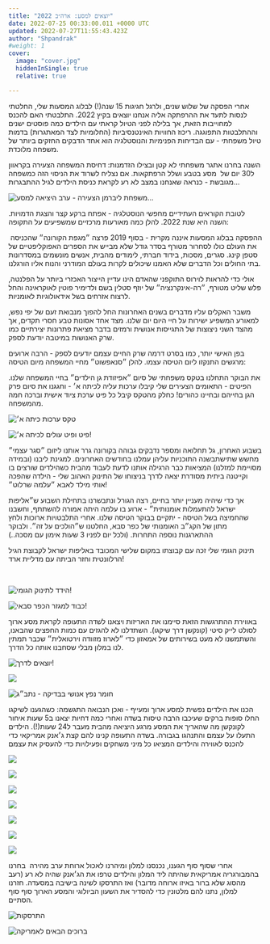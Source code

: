 ```yaml
---
title: "יוצאים למסע: ארה״ב 2022"
date: 2022-07-25 00:33:00.011 +0000 UTC
updated: 2022-07-27T11:55:43.423Z
author: "Shpandrak"
#weight: 1
cover:
  image: "cover.jpg"
  hiddenInSingle: true
  relative: true

---
```


אחרי הפסקה של שלוש שנים, ולרגל חגיגות 15 שנה(!) לבלוג המסעות שלי, החלטתי לנסות לתעד את ההרפתקה אליה אנחנו יוצאים בקיץ 2022. התלבטתי האם להכנס למחוייבות הזאת, אך בלילה לפני הטיול קראתי עם הילדים כמה פוסטים ישנים וההתלבטות התפוגגה. ריכוז החוויות האינטנסיביות (החלומיות לצד המאתגרות) בדמות טיול משפחתי - עם הבדיחות הפנימיות והנוסטלגיה הוא אחד הדבקים החזקים ביותר של משפחה מלוכדת.  

השנה בחרנו אתגר משפחתי לא קטן ובצילו הזדמנות: דחיסת המשפחה הצעירה בקראוון ל30 יום של  מסע בטבע ושלל הרפתקאות. אם נצליח לשרוד את הניסוי הזה כמשפחה מגובשת - כנראה שאנחנו במצב לא רע לקראת כניסת הילדים לגיל ההתבגרות...

![](IMG_5930-HEIC.jpg "משפחת ליברמן הצעירה - ערב היציאה למסע...")

לטובת הקוראים העתידיים מחפשי הנוסטלגיה - אפתח ברקע קצר והצגת הדמויות. השנה היא שנת 2022. להלן כמה מאורעות מרכזיים שמשפיעים על התקופה:

 ההפסקה בבלוג המסעות איננה מקרית - בסוף 2019 פרצה ״מגפת הקורונה״ שהכניסה את העולם כולו לסחרור מטורף בסדר גודל שלא מבייש את הספרים האפוקליפטיים של סטפן קינג. סגרים, מסכות, בידוד חברתי, לימודים מהבית, אנשים מונשמים במסדרונות בתי החולים וכל הדברים שלא האמנו שיכולים לקרות בעולם המודרני והנוח אליו הורגלנו.

אולי כדי להראות לוירוס התוקפני שהאדם הינו עדיין הייצור האכזרי ביותר על הפלנטה, פלש שליט מטורף, ״רה-אינקרנציה״ של יוזף סטלין בשם ולדימיר פוטין לאוקראינה והחל לרצוח אזרחים בשל אידאולוגיות לאומניות.

משבר האקלים עליו מדברים בשנים האחרונות החל להפוך מנבואת זעם של יפי נפש, למאורע המשפיע ישירות על חיי היום יום שלנו. מצד אחד אסונות טבע חסרי תקדים, אך מהצד השני ניצוצות של התגייסות אנושית ורמזים בדבר מציאת פתרונות יצירתיים כמו שרק האנושות במיטבה יודעת לספק.

בפן האישי יותר, כמו בסרט דרמה שרק החיים עצמם יודעים לספק - הרבה ארועים מרגשים התנקזו ליום הטיסה עצמו. להלן ״סנאפשוט״ מחיי המשפחה מיום הטיסה:

את הבוקר התחלנו בטקס משפחתי של סיום ״אפיזודת גן הילדים״ בחיי המשפחה שלנו. הפיטים - התאומים הצעירים שלי קיבלו ערכות עליה לכיתה א׳ - וחגגנו את סיום פרק הגן בחייהם ובחיינו כהורים! כחלק מהטקס קיבל כל פיט ערכת ציוד אישית וברכה חמה מהמשפחה.

![](pitim.gif "טקס ערכות כיתה א׳")

![](IMG_6066-HEIC.jpg "פיט ופיט עולים לכיתה א׳!")

בשבוע האחרון, גל תחלואה ומספר נדבקים גבוהה בקורונה גרר אותנו ליזום ״סגר עצמי״ מחשש שתישתבשנה התוכניות עליהן עמלנו בחודשים האחרונים. למגינת ליבנו (ובמידה מסויימת למזלנו) המציאות כבר הרגילה אותנו לדעת לעבוד מהבית כשהילדים שורצים בו וקייטנה ביתית מסודרת יצאה לדרך בניצוחו של התינוק האהוב שלי - הילדה שהפכה אותי מילד לאבא ״עלמה שרלוט״!

אך כדי שיהיה מעניין יותר בחיים, רצה הגורל ונתבשרנו בתחילת השבוע ש״אליפות ישראל להתעמלות אומנותית״ - ארוע בו עלמה היתה אמורה להשתתף, וחשבנו שהחמיצה בשל הטיסה - יתקיים בבוקר הטיסה שלנו. אחרי התלבטויות ארוכות ולחץ מתון של הקג״ב האומנותי של כפר סבא, החלטנו ש״הולכים על זה״. ולבוקר ההתארגנות נוספה התחרות. (ולכל יום לפניו 3 שעות אימון עם מסכה..)

תינוק הגומי שלי זכה עם קבוצתו במקום שלישי המכובד באליפות ישראל לקבוצת הגיל הרלוונטית וחזר הביתה עם מדליית ארד! 

 

![](IMG_9299.JPG "הידד לתינוק הגומי!")

![](IMG_9300.JPG "כבוד למגזר הכפר סבאי!")

באווירת ההתרגשות הזאת סיימנו את האריזות ויצאנו לשדה התעופה לקראת מסע ארוך לסולט לייק סיטי (קונקשן דרך שיקגו). השתדלנו לא להגזים עם כמות החפצים שהבאנו, והשתמשנו לא מעט בשירותים של אמאזון כדי ״לארוז מזוודה וירטואלית״ שכבר תמתין לנו במלון מבלי שסחבנו אותה כל הדרך.

![](IMG_6073-HEIC.jpg "יוצאים לדרך!")

![](IMG_6083-HEIC.jpg "")

![](IMG_6086-HEIC.jpg "חומר נפץ אנושי בבדיקה - נתב״ג")

הכנו את הילדים נפשית למסע ארוך ומעייף - ואכן הנבואה התגשמה: כשהגענו לשיקגו החלו סופות ברקים שעיכבו הרבה טיסות בשדה ואחרי כמה דחיות יצאנו ב5 שעות איחור לקונקשן מה שהאריך את המסע מרגע היציאה מהבית מעבר ל24 שעות(!). הילדים התעלו על עצמם והתנהגו בגבורה. בשדה התעופה קנינו להם קצת ג׳אנק אמריקאי כדי להכנס לאווירה והילדים המציאו כל מיני משחקים ופעילויות כדי להעסיק את עצמם

![](IMG_6098-HEIC.jpg "")

![](IMG_6102-HEIC.jpg "")

![](IMG_6103-HEIC.jpg "")

![](IMG_6106-HEIC.jpg "")

![](IMG_9322-HEIC.jpg "")

![](IMG_6108-HEIC.jpg "")

![](IMG_6115-HEIC.jpg "")

אחרי שסוף סוף הגענו, נכנסנו למלון ומיהרנו לאכול ארוחת ערב מהירה  בחרנו בהמבורגריה אמריקאית שהיתה ליד המלון והילדים טרפו את הג׳אנק שהיה לא רע (רעב מהסוג שלא ברור באיזו ארוחה מדובר) ואז התרסקו לשינה בישיבה במסעדה. חזרנו למלון, נתנו להם מלטונין כדי להסדיר את השעון הביולוגי והמסע הארוך סוף סוף הסתיים.

![](IMG_6137-HEIC.jpg "התרסקות")

![](IMG_6135-HEIC.jpg "ברוכים הבאים לאמריקה")
    